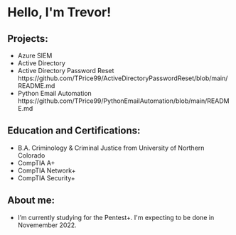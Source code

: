 <h1>Hello, I'm Trevor!</h1>

<h2>Projects:</h2>
<ul>
 <li>Azure SIEM</li> 
 <li>Active Directory</li> 
 <li>Active Directory Password Reset</li> https://github.com/TPrice99/ActiveDirectoryPasswordReset/blob/main/README.md
 <li>Python Email Automation</li> https://github.com/TPrice99/PythonEmailAutomation/blob/main/README.md
</ul>

<h2>Education and Certifications:</h2>
<ul>
  <li>B.A. Criminology & Criminal Justice from University of Northern Colorado</li>
  <li>CompTIA A+</li>
  <li>CompTIA Network+</li>
  <li>CompTIA Security+</li>
</ul>

<h2>About me:</h2>
<ul>
  <li>I’m currently studying for the Pentest+. I'm expecting to be done in Novemember 2022.</li>
</ul>


